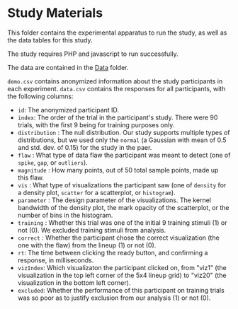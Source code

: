 # Study Materials

This folder contains the experimental apparatus to run the study, as well as the data tables for this study.

The study requires PHP and javascript to run successfully.

The data are contained in the [Data](data/) folder.

`demo.csv` contains anonymized information about the study participants in each experiment.
`data.csv` contains the responses for all participants, with the following columns:

* `id`: The anonymized participant ID.
* `index`: The order of the trial in the participant's study. There were 90 trials, with the first 9 being for training purposes only.
* `distribution` : The null distribution. Our study supports multiple types of distributions, but we used only the `normal` (a Gaussian with mean of 0.5 and std. dev. of 0.15) for the study in the paer.
* `flaw` : What type of data flaw the participant was meant to detect (one of `spike`, `gap`, or `outliers`).
* `magnitude` : How many points, out of 50 total sample points, made up this flaw.
* `vis` : What type of visualizations the participant saw (one of `density` for a density plot, `scatter` for a scatterplot, or `histogram`).
* `parameter` : The design parameter of the visualizations. The kernel bandwidth of the density plot, the mark opacity of the scatterplot, or the number of bins in the histogram.
* `training` : Whether this trial was one of the initial 9 training stimuli (1) or not (0). We excluded training stimuli from analysis.
* `correct` : Whether the participant chose the correct visualization (the one with the flaw) from the lineup (1) or not (0).
* `rt`: The time between clicking the ready button, and confirming a response, in milliseconds.
* `vizIndex`: Which visualizaton the participant clicked on, from "viz1" (the visualization in the top left corner of the 5x4 lineup grid) to "viz20" (the visualization in the bottom left corner).
* `excluded`: Whether the performance of this participant on training trials was so poor as to justify exclusion from our analysis (1) or not (0). 


